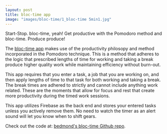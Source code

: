 ```yaml
---
layout: post
title: bloc-time app
image: "images/bloc-time/1_bloc-time 5min1.jpg"
---
```

Start-Stop. bloc-time, yeah!
Get productive with the Pomodoro method and bloc-time. Produce produce!

The [bloc-time app][bloc-time] makes use of the productivity philosopy and method incorporated in the Pomodoro technique. This is a method that adheres to the logic that prescribed lengths of time for working and taking a break produce higher quality work while maintaining efficiency without burn-out.

This app requires that you enter a task, a job that you are working on, and then apply lengths of time to that task for both working and taking a break. The break times are adhered to strictly and cannot include anything work related. These are the moments that allow for focus and rest that create more productivity during the timed work sessions.

This app utilizes Firebase as the back end and stores your entered tasks unless you actively remove them. No need to watch the timer as an alert sound will let you know when to shift gears.

Check out the code at:
[bedmond's bloc-time Github repo][bedmond-gh].

[bedmond-gh]: https://github.com/bedmond/bloc-time
[bloc-time]: http://bloc-time.herokuapp.com